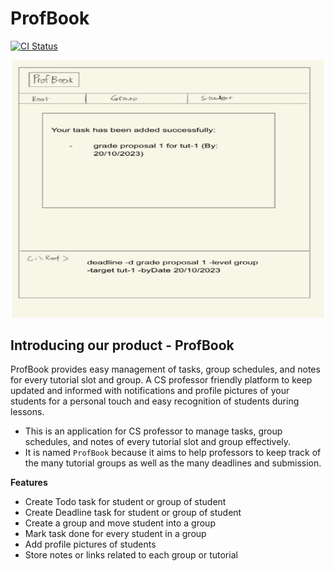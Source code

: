 # ProfBook

[![CI Status](https://github.com/AY2324S1-CS2103T-W15-2/tp/actions/workflows/gradle.yml/badge.svg)](https://github.com/AY2324S1-CS2103T-W15-2/tp/actions)

![Ui](docs/images/Ui.png)

## Introducing our product - ProfBook

ProfBook provides easy management of tasks, group schedules, and notes for every tutorial slot and group. A CS professor friendly platform to keep updated and informed with notifications and profile pictures of your students for a personal touch and easy recognition of students during lessons. 

* This is an application for CS professor to manage tasks, group schedules, and notes of every tutorial slot and group effectively.
* It is named `ProfBook` because it aims to help professors to keep track of the many tutorial groups as well as the many deadlines and submission.

**Features**
* Create Todo task for student or group of student
* Create Deadline task for student or group of student
* Create a group and move student into a group
* Mark task done for every student in a group
* Add profile pictures of students
* Store notes or links related to each group or tutorial



